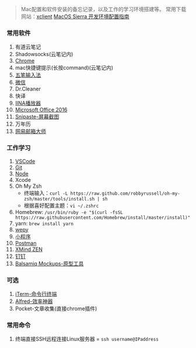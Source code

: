 > Mac配置和软件安装的备忘记录，以及工作的学习环境搭建等。
> 常用下载网站：[xclient](http://xclient.info/?t=5d76255927ad01f925e02fd6e6f50c7e56d41b4f)
> [MacOS Sierra 开发环境配置指南](https://segmentfault.com/a/1190000011473492)

### 常用软件
1. 有道云笔记
2. Shadowsocks(云笔记内)
3. [Chrome](https://www.google.cn/chrome/index.html)
4. mac快捷键提示(长按command)(云笔记内)
5. [五笔输入法](https://qingg.im/mac/)
6. [微信](https://weixin.qq.com/)
7. Dr.Cleaner
8. 快译
9. [IINA播放器](https://lhc70000.github.io/iina/zh-cn/)
10. [Microsoft Office 2016](http://xclient.info/s/office-for-mac-2016.html?t=a118b189e07b917a4df860f52ed5314ebf2c6c57)
11. [Snipaste-屏幕截图](https://zh.snipaste.com/)
12. 万年历
13. [网易邮箱大师](https://mail.163.com/dashi/)


### 工作学习
1. [VSCode](https://code.visualstudio.com/)
2. [Git](https://git-scm.com/downloads)
3. [Node](https://nodejs.org/zh-cn/)
4. Xcode
5. Oh My Zsh
    - 终端输入：`curl -L https://raw.github.com/robbyrussell/oh-my-zsh/master/tools/install.sh | sh`
    - 根据喜好配置主题：`vi ~/.zshrc`
6. Homebrew: `/usr/bin/ruby -e "$(curl -fsSL https://raw.githubusercontent.com/Homebrew/install/master/install)"`
7. yarn: `brew install yarn`
8. [wepy](https://tencent.github.io/wepy/document.html#/?id=%E5%BF%AB%E9%80%9F%E5%85%A5%E9%97%A8%E6%8C%87%E5%8D%97)
9. [小程序](https://developers.weixin.qq.com/miniprogram/dev/quickstart/basic/getting-started.html)
10. [Postman](https://www.getpostman.com/apps)
11. [XMind ZEN](https://www.xmind.cn/zen/)
12. [钉钉](https://www.dingtalk.com/)
13. [Balsamiq Mockups-原型工具](http://xclient.info/s/balsamiq-mockups.html?t=1cfbe7ef21f518706ece0f257a74dd1a4a940299)


### 可选
1. [iTerm-命令行终端](https://www.iterm2.com/)
2. [Alfred-效率神器](https://www.alfredapp.com/)
3. Pocket-文章收集(直接chrome插件)

### 常用命令
1. 终端直接SSH远程连接Linux服务器 = `ssh username@IPaddress`
